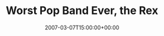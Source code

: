 ---
templateKey: event
guid: 0893e085-6eab-11ea-99c5-002590d1d1b0
date: 2007-03-07T15:00:00+00:00
eventTime: '6:30-8:30pm'
title: Worst Pop Band Ever, the Rex
artist: Worst Pop Band Ever
city: Toronto
venue: the Rex
group: Tim Shia
guests: Dave Restivo
---